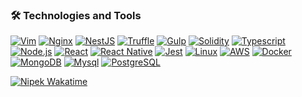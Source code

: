 
### 🛠 Technologies and Tools

[![Vim](https://img.shields.io/static/v1?label=Code&message=Vim&color=informational&style=flat&logo=vim&logoColor=white)](https://olanipekunife.github.io) 
[![Nginx](https://img.shields.io/static/v1?label=Tool&message=Nginx&color=informational&style=flat&logo=nginx&logoColor=white)](https://olanipekunife.github.io)
[![NestJS](https://img.shields.io/static/v1?label=Code&message=NestJS&color=informational&style=flat&logo=nestjs&logoColor=white)](https://olanipekunife.github.io)
[![Truffle](https://img.shields.io/static/v1?label=Tool&message=Truffle&color=informational&style=flat&logoColor=white)](https://olanipekunife.github.io) 
[![Gulp](https://img.shields.io/static/v1?label=Tool&message=Gulp&color=informational&style=flat&logo=gulp&logoColor=white)](https://olanipekunife.github.io) 
[![Solidity](https://img.shields.io/static/v1?label=Code&message=Solidity&color=informational&style=flat&logo=solidity&logoColor=white)](https://olanipekunife.github.io) 
[![Typescript](https://img.shields.io/static/v1?label=Code&message=Typescript&color=informational&style=flat&logo=typescript&logoColor=white)](https://olanipekunife.github.io) 
[![Node.js](https://img.shields.io/static/v1?label=Code&message=Node.js&color=informational&style=flat&logo=javascript&logoColor=white)](https://olanipekunife.github.io)
[![React](https://img.shields.io/static/v1?label=Code&message=React.js&color=informational&style=flat&logo=react&logoColor=white)](https://olanipekunife.github.io)
[![React Native](https://img.shields.io/static/v1?label=Code&message=React-Native&color=informational&style=flat&logo=androidstudio&logoColor=white)](https://olanipekunife.github.io)
[![Jest](https://img.shields.io/static/v1?label=Code&message=Jest&color=informational&style=flat&logo=jest&logoColor=white)](https://olanipekunife.github.io)
[![Linux](https://img.shields.io/static/v1?label=OS&message=Linux&color=informational&style=flat&logo=linux&logoColor=white)](https://olanipekunife.github.io) 
[![AWS](https://img.shields.io/static/v1?label=Cloud&message=AWS&color=informational&style=flat&logo=amazonaws&logoColor=white)](https://olanipekunife.github.io)
[![Docker](https://img.shields.io/static/v1?label=Tools&message=Docker&color=informational&style=flat&logo=docker&logoColor=white)](https://olanipekunife.github.io)
[![MongoDB](https://img.shields.io/static/v1?label=DB&message=MongoDB&color=informational&style=flat&logo=mongodb&logoColor=white)](https://olanipekunife.github.io)
[![Mysql](https://img.shields.io/static/v1?label=DB&message=MySQL&color=informational&style=flat&logo=mysql&logoColor=white)](https://olanipekunife.github.io)
[![PostgreSQL](https://img.shields.io/static/v1?label=DB&message=PostgreSQL&color=informational&style=flat&logo=postgresql&logoColor=white)](https://olanipekunife.github.io)







[![Nipek Wakatime](https://github-readme-stats.vercel.app/api/wakatime?username=nipek&layout=compact)](https://olanipekunife.github.io)




<!--
**nipek/nipek** is a ✨ _special_ ✨ repository because its `README.md` (this file) appears on your GitHub profile.

[<img src="https://readme-spotify-status-ffyn06apc-olanipekunifeoluwao.vercel.app/api/run-spotify-status" alt="Your alt what" width="500" />](https://nipek.github.io)
Here are some ideas to get you started:

- 🔭 I’m currently working on ...
- 🌱 I’m currently learning ...
- 👯 I’m looking to collaborate on ...
- 🤔 I’m looking for help with ...
- 💬 Ask me about ...
- 📫 How to reach me: ...
- 😄 Pronouns: ...
- ⚡ Fun fact: ...
-->
